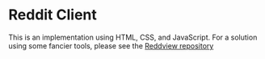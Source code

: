 # Reddit Client

This is an implementation using HTML, CSS, and JavaScript. For a solution using some fancier tools, please see the [Reddview repository](https://github.com/akinghill/reddview)
